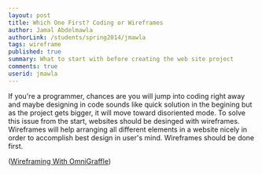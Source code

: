```yaml
---
layout: post
title: Which One First? Coding or Wireframes
author: Jamal Abdelmawla
authorLink: /students/spring2014/jmawla
tags: wireframe
published: true
summary: What to start with before creating the web site project
comments: true
userid: jmawla
---
```


If you're a programmer, chances are you will jump into coding right away and maybe designing in code sounds like quick solution in the begining but as the project gets bigger, it will move toward disoriented mode. To solve this issue from the start, websites should be desinged with wireframes. Wireframes will help arranging all different elements in a website nicely in order to accomplish best design in user's mind.
Wireframes should be done first. 

([Wireframing With OmniGraffle](http://www.chapterthree.com/blog/garret-voorhees/wireframing-omnigraffle-part-1-setting-your-file))